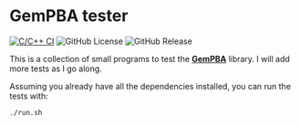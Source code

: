 # GemPBA tester

[![C/C++ CI](https://github.com/rapastranac/gempba-tester/actions/workflows/c-cpp.yml/badge.svg)](https://github.com/rapastranac/gempba-tester/actions/workflows/c-cpp.yml)
![GitHub License](https://img.shields.io/github/license/rapastranac/gempba-tester)
![GitHub Release](https://img.shields.io/github/v/release/rapastranac/gempba-tester)

This is a collection of small programs to test the [**GemPBA**](https://github.com/rapastranac/gempba) library. I will
add more tests as I go along.

Assuming you already have all the dependencies installed, you can run the tests with:

```bash
./run.sh
```
